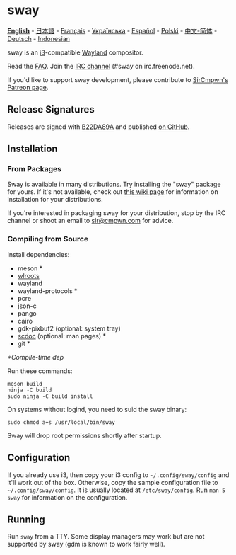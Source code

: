 # sway


[**English**](https://github.com/swaywm/sway/blob/master/README.md#sway--) - [日本語](https://github.com/swaywm/sway/blob/master/README.ja.md#sway--) - [Français](https://github.com/swaywm/sway/blob/master/README.fr.md#sway--) - [Українська](https://github.com/swaywm/sway/blob/master/README.uk.md#sway--) - [Español](https://github.com/swaywm/sway/blob/master/README.es.md#sway--) - [Polski](https://github.com/swaywm/sway/blob/master/README.pl.md#sway--) - [中文-简体](https://github.com/swaywm/sway/blob/master/README.zh-CN.md#sway--) - [Deutsch](https://github.com/swaywm/sway/blob/master/README.de.md#sway--) - [Indonesian](https://github.com/swaywm/sway/blob/master/README.id.md#sway--)

sway is an [i3](https://i3wm.org/)-compatible [Wayland](http://wayland.freedesktop.org/) compositor.

Read the [FAQ](https://github.com/swaywm/sway/wiki). Join the [IRC
channel](http://webchat.freenode.net/?channels=sway&uio=d4) (#sway on
irc.freenode.net).

If you'd like to support sway development, please contribute to [SirCmpwn's
Patreon page](https://patreon.com/sircmpwn).

## Release Signatures

Releases are signed with [B22DA89A](http://pgp.mit.edu/pks/lookup?op=vindex&search=0x52CB6609B22DA89A)
and published [on GitHub](https://github.com/swaywm/sway/releases).

## Installation

### From Packages

Sway is available in many distributions. Try installing the "sway" package for
yours. If it's not available, check out [this wiki page](https://github.com/swaywm/sway/wiki/Unsupported-packages)
for information on installation for your distributions.

If you're interested in packaging sway for your distribution, stop by the IRC
channel or shoot an email to sir@cmpwn.com for advice.

### Compiling from Source

Install dependencies:

* meson \*
* [wlroots](https://github.com/swaywm/wlroots)
* wayland
* wayland-protocols \*
* pcre
* json-c
* pango
* cairo
* gdk-pixbuf2 (optional: system tray)
* [scdoc](https://git.sr.ht/~sircmpwn/scdoc) (optional: man pages) \*
* git \*

_\*Compile-time dep_

Run these commands:

    meson build
    ninja -C build
    sudo ninja -C build install

On systems without logind, you need to suid the sway binary:

    sudo chmod a+s /usr/local/bin/sway

Sway will drop root permissions shortly after startup.

## Configuration

If you already use i3, then copy your i3 config to `~/.config/sway/config` and
it'll work out of the box. Otherwise, copy the sample configuration file to
`~/.config/sway/config`. It is usually located at `/etc/sway/config`.
Run `man 5 sway` for information on the configuration.

## Running

Run `sway` from a TTY. Some display managers may work but are not supported by
sway (gdm is known to work fairly well).
